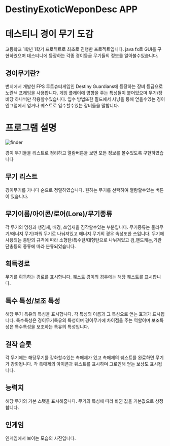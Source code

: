 # DestinyExoticWeponDesc APP
데스티니 경이 무기 도감
=====================
 고등학교 1학년 1학기 프로젝트로 최초로 진행한 프로젝트입니다.
 java fx로 GUI를 구현하였으며 데스티니에 등장하는 각종 경이등급 무기들의 정보를 알아볼수있습니다.
 
 경이무기란?
 ---------------
 번지에서 개발한 FPS 루트슈터게임인 Destiny Guardians에 등장하는 장비 등급으로 노란색 프레임을 사용합니다.
 게임 플레이에 영향을 주는 특성들이 붙어있으며 무기/장비당 하나씩만 착용할수있습니다.
 입수 방법또한 필드에서 사냥을 통해 얻을수있는 경이 엔그램에서 얻거나 퀘스트로 입수할수있는 장비들을 말합니다.
 
 프로그램 설명
=================
 ![finder](https://user-images.githubusercontent.com/55703253/105965762-29254980-60c7-11eb-84d0-a701551f662a.png)
 
 경이 무기들을 리스트로 정리하고 열람버튼을 보면 모든 정보를 볼수있도록 구현하였습니다
 
 무기 리스트
 ---------------
 경이무기를 가나다 순으로 정렬하였습니다. 원하는 무기를 선택하여 열람할수있는 버튼이 있습니다.
 
 무기이름/아이콘/로어(Lore)/무기종류
 ---------------------------------
 각 무기의 명칭과 생김새, 배경, 쓰임새을 짐작할수있는 부분입니다.
 무기종류는 물리무기/에너지 무기/파워 무기로 나눠져있고 에너지 무기의 경우 속성또한 쓰입니다.
 무기에 사용되는 총탄의 규격에 따라 소형탄/특수탄/대형탄으로 나눠져있고
 검,핸드캐논,기관단총등의 종류에 따라 분류되었습니다.
 
 획득경로
 -------------
 무기를 획득하는 경로를 표시합니다. 퀘스트 경이의 경우에는 해당 퀘스트를 표시합니다.
 
 특수 특성/보조 특성
 ------------------
 해당 무기 특유의 특성을 표시합니다.
 각 특성의 이름과 그 특성으로 얻는 효과가 표시됩니다.
 특수특성은 경이무기특유의 특성이며 경이무기에 차이점을 주는 역할이며
 보조특성은 특수특성을 보조하는 특유의 특성입니다.
 
 걸작 슬롯
 ----------------
 각 무기에는 해당무기를 강화할수있는 촉매제가 있고
 촉매제의 퀘스트를 완료하면 무기가 강화됩니다.
 각 촉매제의 아이콘과 퀘스트를 표시하며 그로인해 얻는 보상도 표시됩니다.
 
 능력치
 ---------------
 해당 무기의 기본 스탯을 표시해줍니다.
 무기의 특성에 따라 바뀐 값을 기본값으로 상정합니다.
 
 인게임
 ---------------
 인게임에서 보이는 모습의 사진입니다.
